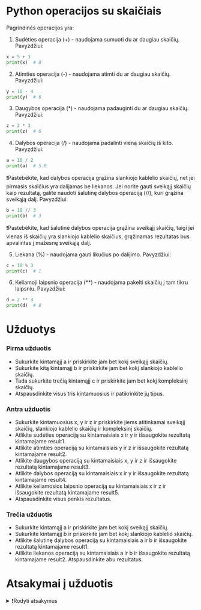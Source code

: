 # Python operacijos su skaičiais

Pagrindinės operacijos yra:

1. Sudėties operacija (+) - naudojama sumuoti du ar daugiau skaičių. Pavyzdžiui:

```Python
x = 5 + 3
print(x)  # 8
```
2. Atimties operacija (-) - naudojama atimti du ar daugiau skaičių. Pavyzdžiui:

```Python
y = 10 - 4
print(y)  # 6
```
3. Daugybos operacija (*) - naudojama padauginti du ar daugiau skaičių. Pavyzdžiui:

```Python
z = 2 * 3
print(z)  # 6
```
4. Dalybos operacija (/) - naudojama padalinti vieną skaičių iš kito. Pavyzdžiui:

```Python
a = 10 / 2
print(a)  # 5.0
```
❗Pastebėkite, kad dalybos operacija grąžina slankiojo kablelio skaičių, net jei pirmasis skaičius yra dalijamas be liekanos. Jei norite gauti sveikąjį skaičių kaip rezultatą, galite naudoti šalutinę dalybos operaciją (//), kuri grąžina sveikąją dalį. Pavyzdžiui:

```Python
b = 10 // 3
print(b)  # 3
```
❗Pastebėkite, kad šalutinė dalybos operacija grąžina sveikąjį skaičių, taigi jei vienas iš skaičių yra slankiojo kablelio skaičius, grąžinamas rezultatas bus apvalintas į mažesnę sveikąją dalį.

5. Liekana (%) - naudojama gauti likučius po dalijimo. Pavyzdžiui:

```Python
c = 10 % 3
print(c)  # 1
```
6. Keliamoji laipsnio operacija (**) - naudojama pakelti skaičių į tam tikru laipsniu. Pavyzdžiui:

```Python
d = 2 ** 3
print(d)  # 8
```

# Užduotys

### Pirma užduotis

- Sukurkite kintamąjį a ir priskirkite jam bet kokį sveikąjį skaičių.
- Sukurkite kitą kintamąjį b ir priskirkite jam bet kokį slankiojo kablelio skaičių.
- Tada sukurkite trečią kintamąjį c ir priskirkite jam bet kokį kompleksinį skaičių. 
- Atspausdinkite visus tris kintamuosius ir patikrinkite jų tipus.

### Antra užduotis

- Sukurkite kintamuosius x, y ir z ir priskirkite jiems atitinkamai sveikąjį skaičių, slankiojo kablelio skaičių ir kompleksinį skaičių. 
- Atlikite sudėties operaciją su kintamaisiais x ir y ir išsaugokite rezultatą kintamajame result1.
- Atlikite atimties operaciją su kintamaisiais y ir z ir išsaugokite rezultatą kintamajame result2.
- Atlikite daugybos operaciją su kintamaisiais x, y ir z ir išsaugokite rezultatą kintamajame result3. 
- Atlikite dalybos operaciją su kintamaisiais x ir y ir išsaugokite rezultatą kintamajame result4.
- Atlikite keliamosios laipsnio operaciją su kintamaisiais x ir z ir išsaugokite rezultatą kintamajame result5. 
- Atspausdinkite visus penkis rezultatus.

### Trečia užduotis

- Sukurkite kintamąjį a ir priskirkite jam bet kokį sveikąjį skaičių. 
- Sukurkite kintamąjį b ir priskirkite jam bet kokį slankiojo kablelio skaičių.
- Atlikite šalutinę dalybos operaciją su kintamaisiais a ir b ir išsaugokite rezultatą kintamajame result1. 
- Atlikite liekanos operaciją su kintamaisiais a ir b ir išsaugokite rezultatą kintamajame result2. Atspausdinkite abu rezultatus.

# Atsakymai į užduotis
<details><summary>❗Rodyti atsakymus</summary>
<br>
<details>
  <summary>Pirma užduotis</summary>
  <hr>
  <p>Kintamasis a yra sveikasis skaičius. Kintamasis b yra slankiojo kablelio skaičius. Kintamasis c yra kompleksinis skaičius.</p>
  
```Python
a = 5
b = 3.14
c = 2 + 3j

print(a, type(a))
print(b, type(b))
print(c, type(c))
```
  <p>Output: </p>

```Python
5 <class 'int'>
3.14 <class 'float'>
(2+3j) <class 'complex'>
```
</details>
<details>
  <summary>Antra užduotis</summary>
  <hr>

```Python
x = 10
y = 2.5
z = 4 + 2j

result1 = x + y
result2 = y - z
result3 = x * y * z
result4 = x / y
result5 = x ** z

print(result1)
print(result2)
print(result3)
print(result4)
print(result5)
```
<p>Output: </p>

```Python
12.5
(-1.5-2j)
(100+50j)
4.0
(-95.06424688018397+34.92320580341538j)
```
</details>
<details>
  <summary>Trečia užduotis</summary>
  <hr>

```Python
a = 10
b = 3.5

result1 = a // b
result2 = a % b

print(result1)
print(result2)
```
<p>Output: </p>

```Python
2.0
0.5
```
</details>
</details>